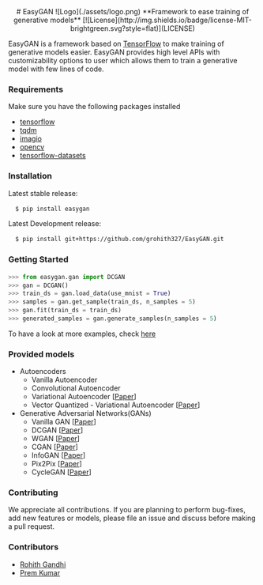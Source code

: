 <div align="center">
# EasyGAN 
![Logo](./assets/logo.png)
**Framework to ease training of generative models**
[![License](http://img.shields.io/badge/license-MIT-brightgreen.svg?style=flat)](LICENSE)
</div>

EasyGAN is a framework based on [TensorFlow](https://www.tensorflow.org/) to make training of generative models easier. EasyGAN provides high level APIs with customizability options to user which allows them to train a generative model with few lines of code.

### Requirements
Make sure you have the following packages installed
* [tensorflow](https://www.tensorflow.org/install)
* [tqdm](https://github.com/tqdm/tqdm#latest-pypi-stable-release)
* [imagio](https://pypi.org/project/imageio/)
* [opencv](https://pypi.org/project/opencv-python/)
* [tensorflow-datasets](https://www.tensorflow.org/datasets/overview#installation)
### Installation
Latest stable release:
```bash
  $ pip install easygan
```
Latest Development release:
```bash
  $ pip install git+https://github.com/grohith327/EasyGAN.git
```
### Getting Started
```python
>>> from easygan.gan import DCGAN
>>> gan = DCGAN()
>>> train_ds = gan.load_data(use_mnist = True)
>>> samples = gan.get_sample(train_ds, n_samples = 5)
>>> gan.fit(train_ds = train_ds)
>>> generated_samples = gan.generate_samples(n_samples = 5)
```
To have a look at more examples, check [here](examples)
### Provided models
* Autoencoders
    * Vanilla Autoencoder
    * Convolutional Autoencoder
    * Variational Autoencoder [[Paper](https://arxiv.org/abs/1312.6114)]
    * Vector Quantized - Variational Autoencoder [[Paper](https://arxiv.org/abs/1711.00937)]
* Generative Adversarial Networks(GANs)
    * Vanilla GAN [[Paper](https://arxiv.org/abs/1406.2661)]
    * DCGAN [[Paper](https://arxiv.org/abs/1511.06434)]
    * WGAN [[Paper](https://arxiv.org/abs/1701.07875)]
    * CGAN [[Paper](https://arxiv.org/abs/1411.1784)]
    * InfoGAN [[Paper](https://arxiv.org/abs/1606.03657)]
    * Pix2Pix [[Paper](https://arxiv.org/abs/1611.07004)]
    * CycleGAN [[Paper](https://arxiv.org/abs/1703.10593)]

### Contributing
We appreciate all contributions. If you are planning to perform bug-fixes, add new features or models, please file an issue and discuss before making a pull request.
### Contributors 
* [Rohith Gandhi](https://github.com/grohith327)
* [Prem Kumar](https://github.com/Prem-kumar27)